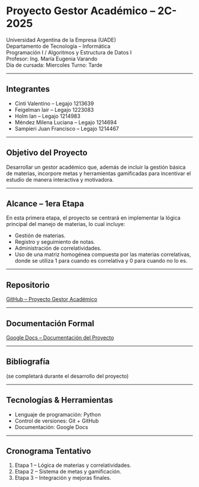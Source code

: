 # Proyecto Gestor Académico – 2C-2025

Universidad Argentina de la Empresa (UADE)  
Departamento de Tecnología – Informática  
Programación I / Algoritmos y Estructura de Datos I  
Profesor: Ing. María Eugenia Varando  
Día de cursada: Miercoles
Turno: Tarde

---

## Integrantes
- Cinti Valentino – Legajo 1213639  
- Feigelman Iair – Legajo 1223083  
- Holm Ian – Legajo 1214983  
- Méndez Milena Luciana – Legajo 1214694  
- Sampieri Juan Francisco – Legajo 1214467  

---

## Objetivo del Proyecto
Desarrollar un gestor académico que, además de incluir la gestión básica de materias, incorpore metas y herramientas gamificadas para incentivar el estudio de manera interactiva y motivadora.

---

## Alcance – 1era Etapa
En esta primera etapa, el proyecto se centrará en implementar la lógica principal del manejo de materias, lo cual incluye:
- Gestión de materias.  
- Registro y seguimiento de notas.  
- Administración de correlatividades.  
- Uso de una matriz homogénea compuesta por las materias correlativas, donde se utiliza 1 para cuando es correlativa y 0 para cuando no lo es.  

---

## Repositorio
[GitHub – Proyecto Gestor Académico](https://github.com/IairFei/Proyecto-P1)

---

## Documentación Formal
[Google Docs – Documentación del Proyecto](https://docs.google.com/document/d/1xwBoz0WVNVd-NIKY5sUQz3g06kZd95xl_UB5jbgWdmc/edit?usp=sharing)

---

## Bibliografía
(se completará durante el desarrollo del proyecto)

---

## Tecnologías & Herramientas
- Lenguaje de programación: Python 
- Control de versiones: Git + GitHub  
- Documentación: Google Docs 

---

## Cronograma Tentativo
1. Etapa 1 – Lógica de materias y correlatividades.  
2. Etapa 2 – Sistema de metas y gamificación.  
3. Etapa 3 – Integración y mejoras finales.  

